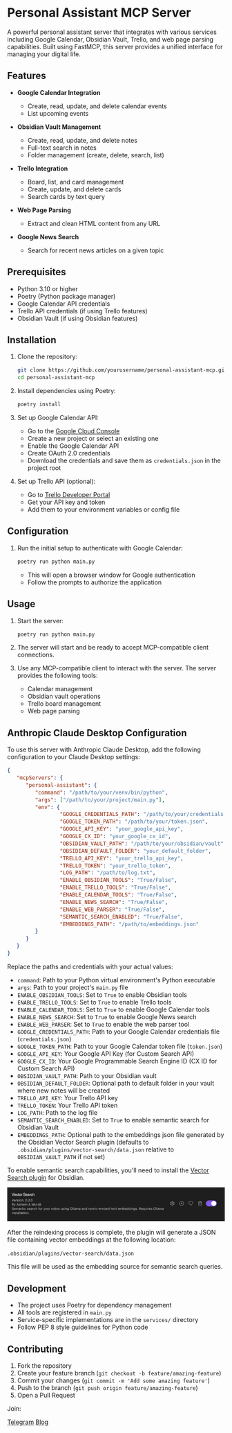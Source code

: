 # Personal Assistant MCP Server

A powerful personal assistant server that integrates with various services including Google Calendar, Obsidian Vault, Trello, and web page parsing capabilities. Built using FastMCP, this server provides a unified interface for managing your digital life.

## Features

- **Google Calendar Integration**
  - Create, read, update, and delete calendar events
  - List upcoming events

- **Obsidian Vault Management**
  - Create, read, update, and delete notes
  - Full-text search in notes
  - Folder management (create, delete, search, list)

- **Trello Integration**
  - Board, list, and card management
  - Create, update, and delete cards
  - Search cards by text query

- **Web Page Parsing**
  - Extract and clean HTML content from any URL

- **Google News Search**
  - Search for recent news articles on a given topic

## Prerequisites

- Python 3.10 or higher
- Poetry (Python package manager)
- Google Calendar API credentials
- Trello API credentials (if using Trello features)
- Obsidian Vault (if using Obsidian features)

## Installation

1. Clone the repository:
   ```bash
   git clone https://github.com/yourusername/personal-assistant-mcp.git
   cd personal-assistant-mcp
   ```

2. Install dependencies using Poetry:
   ```bash
   poetry install
   ```

3. Set up Google Calendar API:
   - Go to the [Google Cloud Console](https://console.cloud.google.com/)
   - Create a new project or select an existing one
   - Enable the Google Calendar API
   - Create OAuth 2.0 credentials
   - Download the credentials and save them as `credentials.json` in the project root

4. Set up Trello API (optional):
   - Go to [Trello Developer Portal](https://trello.com/app-key)
   - Get your API key and token
   - Add them to your environment variables or config file

## Configuration

1. Run the initial setup to authenticate with Google Calendar:
   ```bash
   poetry run python main.py
   ```
   - This will open a browser window for Google authentication
   - Follow the prompts to authorize the application

## Usage

1. Start the server:
   ```bash
   poetry run python main.py
   ```

2. The server will start and be ready to accept MCP-compatible client connections.

3. Use any MCP-compatible client to interact with the server. The server provides the following tools:
   - Calendar management
   - Obsidian vault operations
   - Trello board management
   - Web page parsing

## Anthropic Claude Desktop Configuration

To use this server with Anthropic Claude Desktop, add the following configuration to your Claude Desktop settings:

```json
{
   "mcpServers": {
      "personal-assistant": {
         "command": "/path/to/your/venv/bin/python",
         "args": ["/path/to/your/project/main.py"],
         "env": {
                 "GOOGLE_CREDENTIALS_PATH": "/path/to/your/credentials.json",
                 "GOOGLE_TOKEN_PATH": "/path/to/your/token.json",
                 "GOOGLE_API_KEY": "your_google_api_key",
                 "GOOGLE_CX_ID": "your_google_cx_id",
                 "OBSIDIAN_VAULT_PATH": "/path/to/your/obsidian/vault",
                 "OBSIDIAN_DEFAULT_FOLDER": "your_default_folder",
                 "TRELLO_API_KEY": "your_trello_api_key",
                 "TRELLO_TOKEN": "your_trello_token",
                 "LOG_PATH": "/path/to/log.txt",
                 "ENABLE_OBSIDIAN_TOOLS": "True/False",
                 "ENABLE_TRELLO_TOOLS": "True/False",
                 "ENABLE_CALENDAR_TOOLS": "True/False",
                 "ENABLE_NEWS_SEARCH": "True/False",
                 "ENABLE_WEB_PARSER": "True/False",
                 "SEMANTIC_SEARCH_ENABLED": "True/False",
                 "EMBEDDINGS_PATH": "/path/to/embeddings.json"
         }
      }
   }
}
```

Replace the paths and credentials with your actual values:
- `command`: Path to your Python virtual environment's Python executable
- `args`: Path to your project's `main.py` file
- `ENABLE_OBSIDIAN_TOOLS`: Set to `True` to enable Obsidian tools
- `ENABLE_TRELLO_TOOLS`: Set to `True` to enable Trello tools
- `ENABLE_CALENDAR_TOOLS`: Set to `True` to enable Google Calendar tools
- `ENABLE_NEWS_SEARCH`: Set to `True` to enable Google News search
- `ENABLE_WEB_PARSER`: Set to `True` to enable the web parser tool
- `GOOGLE_CREDENTIALS_PATH`: Path to your Google Calendar credentials file (`credentials.json`)
- `GOOGLE_TOKEN_PATH`: Path to your Google Calendar token file (`token.json`)
- `GOOGLE_API_KEY`: Your Google API Key (for Custom Search API)
- `GOOGLE_CX_ID`: Your Google Programmable Search Engine ID (CX ID for Custom Search API)
- `OBSIDIAN_VAULT_PATH`: Path to your Obsidian vault
- `OBSIDIAN_DEFAULT_FOLDER`: Optional path to default folder in your vault where new notes will be created
- `TRELLO_API_KEY`: Your Trello API key
- `TRELLO_TOKEN`: Your Trello API token
- `LOG_PATH`: Path to the log file
- `SEMANTIC_SEARCH_ENABLED`: Set to `True` to enable semantic search for Obsidian Vault
- `EMBEDDINGS_PATH`: Optional path to the embeddings json file generated by the Obsidian Vector Search plugin (defaults to `.obsidian/plugins/vector-search/data.json` relative to `OBSIDIAN_VAULT_PATH` if not set)

To enable semantic search capabilities, you'll need to install the [Vector Search plugin](https://github.com/rndmzl/obsidian-vector-search) for Obsidian.

![img.png](assets/img.png)

After the reindexing process is complete, the plugin will generate a JSON file containing vector embeddings at the following location:

```.obsidian/plugins/vector-search/data.json```

This file will be used as the embedding source for semantic search queries.

## Development

- The project uses Poetry for dependency management
- All tools are registered in `main.py`
- Service-specific implementations are in the `services/` directory
- Follow PEP 8 style guidelines for Python code

## Contributing

1. Fork the repository
2. Create your feature branch (`git checkout -b feature/amazing-feature`)
3. Commit your changes (`git commit -m 'Add some amazing feature'`)
4. Push to the branch (`git push origin feature/amazing-feature`)
5. Open a Pull Request

Join:

[Telegram](https://t.me/systemlog_ai)
[Blog](https://neuromant.wordpress.com/)

